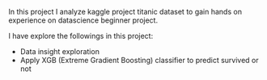In this project I analyze kaggle project titanic dataset to gain hands on experience on datascience beginner project.

I have explore the followings in this project:

- Data insight exploration
- Apply XGB (Extreme Gradient Boosting) classifier to predict survived or not 